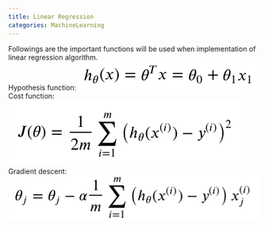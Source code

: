 ```yaml
---
title: Linear Regression
categories: MachineLearning
---
```


Followings are the important functions will be used when implementation of linear regression algorithm.    
Hypothesis function: ![Hypo func](/images/linear/hypo.png)  
Cost function: ![Cost func](/images/linear/costFunc.png)  
Gradient descent: ![Grad descent](/images/linear/grad.png)  